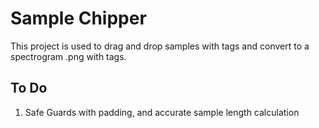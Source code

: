 # Sample Chipper

This project is used to drag and drop samples with tags and convert to a spectrogram .png with tags.

## To Do

1. Safe Guards with padding, and accurate sample length calculation

